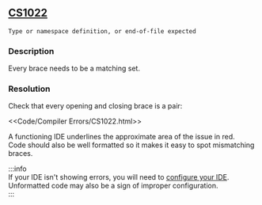 ## [CS1022](https://docs.microsoft.com/en-us/dotnet/csharp/misc/cs1022)

```
Type or namespace definition, or end-of-file expected
```

### Description
Every brace needs to be a matching set.

### Resolution
Check that every opening and closing brace is a pair:  

<<Code/Compiler Errors/CS1022.html>>  

A functioning IDE underlines the approximate area of the issue in red.  
Code should also be well formatted so it makes it easy to spot mismatching braces.  

:::info  
If your IDE isn't showing errors, you will need to [configure your IDE](../../IDE%20Configuration.md). Unformatted code may also be a sign of improper configuration.  
:::  
